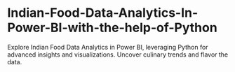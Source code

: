 # Indian-Food-Data-Analytics-In-Power-BI-with-the-help-of-Python
Explore Indian Food Data Analytics in Power BI, leveraging Python for advanced insights and visualizations. Uncover culinary trends and flavor the data.
